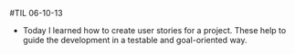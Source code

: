 #TIL 06-10-13
* Today I learned how to create user stories for a project. These help to guide the development in a testable and goal-oriented way.
